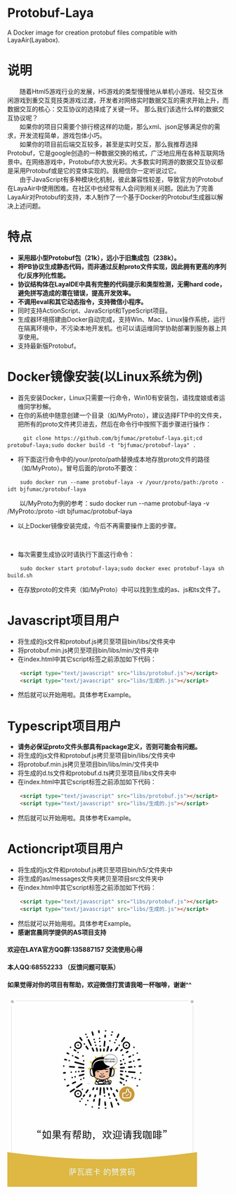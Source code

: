 # Protobuf-Laya
A Docker image for creation protobuf files compatible with LayaAir(Layabox).
# 说明
&emsp;&emsp;随着Html5游戏行业的发展，H5游戏的类型慢慢地从单机小游戏、轻交互休闲游戏到重交互竞技类游戏过渡，开发者对网络实时数据交互的需求开始上升，而数据交互的核心：交互协议的选择成了关键一环。 那么我们该选什么样的数据交互协议呢？<br />
&emsp;&emsp;如果你的项目只需要个排行榜这样的功能，那么xml、json足够满足你的需求，开发流程简单，游戏包体小巧。<br />
&emsp;&emsp;如果你的项目前后端交互较多，甚至是实时交互，那么我推荐选择Protobuf，它是google创造的一种数据交换的格式，广泛地应用在各种互联网场景中。在网络游戏中，Protobuf亦大放光彩。大多数实时网游的数据交互协议都是采用Protobuf或是它的变体实现的。我相信你一定听说过它。<br />
&emsp;&emsp;由于JavaScript有多种模块化机制，彼此兼容性较差，导致官方的Protobuf在LayaAir中使用困难。在社区中也经常有人会问到相关问题。因此为了完善LayaAir对Protobuf的支持，本人制作了一个基于Docker的Protobuf生成器以解决上述问题。  
# 特点
* **采用超小型Protobuf包（21k），远小于旧集成包（238k）。**
* **将PB协议生成静态代码，而非通过反射proto文件实现，因此拥有更高的序列化/反序列化性能。**
* **协议结构体在LayaIDE中具有完整的代码提示和类型检测，无需hard code，避免拼写造成的潜在错误，提高开发效率。**
* **不调用eval和其它动态指令，支持微信小程序。**
* 同时支持ActionScript、JavaScript和TypeScript项目。
* 生成器环境搭建由Docker自动完成，支持Win、Mac、Linux操作系统，运行在隔离环境中，不污染本地开发机。也可以请运维同学协助部署到服务器上共享使用。
* 支持最新版Protobuf。

# Docker镜像安装(以Linux系统为例)
* 首先安装Docker，Linux只需要一行命令，Win10有安装包，请找度娘或者运维同学秒解。
* 在你的系统中随意创建一个目录（如/MyProto），建议选择FTP中的文件夹，把所有的proto文件拷贝进去，然后在命令行中按照下面步骤进行操作：
```
	 git clone https://github.com/bjfumac/protobuf-laya.git;cd protobuf-laya;sudo docker build -t "bjfumac/protobuf-laya" .
```
* 将下面这行命令中的/your/proto/path替换成本地存放proto文件的路径（如/MyProto）。冒号后面的/proto不要改：
```
	sudo docker run --name protobuf-laya -v /your/proto/path:/proto -idt bjfumac/protobuf-laya
```
&emsp;&emsp;以/MyProto为例的参考：sudo docker run --name protobuf-laya -v /MyProto:/proto -idt 
bjfumac/protobuf-laya
* 以上Docker镜像安装完成，今后不再需要操作上面的步骤。
<br />

* 每次需要生成协议时请执行下面这行命令：
```
	sudo docker start protobuf-laya;sudo docker exec protobuf-laya sh build.sh
```
* 在存放proto的文件夹（如/MyProto）中可以找到生成的as、js和ts文件了。

# Javascript项目用户
* 将生成的js文件和protobuf.js拷贝至项目bin/libs/文件夹中
* 将protobuf.min.js拷贝至项目bin/libs/min/文件夹中
* 在index.html中其它script标签之前添加如下代码：
```html
	<script type="text/javascript" src="libs/protobuf.js"></script>
	<script type="text/javascript" src="libs/生成的.js"></script>
```
* 然后就可以开始用啦。具体参考Example。
# Typescript项目用户
* **请务必保证proto文件头部具有package定义，否则可能会有问题。**
* 将生成的js文件和protobuf.js拷贝至项目bin/libs/文件夹中
* 将protobuf.min.js拷贝至项目bin/libs/min/文件夹中
* 将生成的d.ts文件和protobuf.d.ts拷贝至项目/libs文件夹中
* 在index.html中其它script标签之前添加如下代码：
```html
	<script type="text/javascript" src="libs/protobuf.js"></script>
	<script type="text/javascript" src="libs/生成的.js"></script>
```
* 然后就可以开始用啦。具体参考Example。
# Actioncript项目用户
* 将生成的js文件和protobuf.js拷贝至项目bin/h5/文件夹中
* 将生成的as/messages文件夹拷贝至项目src文件夹中
* 在index.html中其它script标签之前添加如下代码：
```html
	<script type="text/javascript" src="libs/protobuf.js"></script>
	<script type="text/javascript" src="libs/生成的.js"></script>
```
* 然后就可以开始用啦。具体参考Example。
* **感谢宫晨同学提供的AS项目支持**

#### 欢迎在LAYA官方QQ群:135887157 交流使用心得 
#### 本人QQ:68552233 （反馈问题可联系）
#### 如果觉得对你的项目有帮助，欢迎微信打赏请我喝一杯咖啡，谢谢^^
![avatar](https://github.com/bjfumac/Asset/raw/master/images/wx_ma.jpg)

